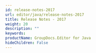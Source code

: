 ```yaml
---
id: release-notes-2017
url: editor/java/release-notes-2017
title: Release Notes - 2017
weight: 20
description: ""
keywords: 
productName: GroupDocs.Editor for Java
hideChildren: False
---
```

